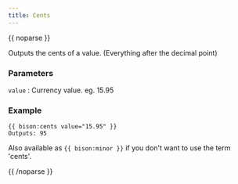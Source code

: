 ```yaml
---
title: Cents
---
```


{{ noparse }}

Outputs the cents of a value. (Everything after the decimal point)
### Parameters
`value`
: Currency value. eg. 15.95
### Example
~~~
{{ bison:cents value="15.95" }}
Outputs: 95
~~~

Also available as `{{ bison:minor }}` if you don't want to use the term 'cents'.

{{ /noparse }}